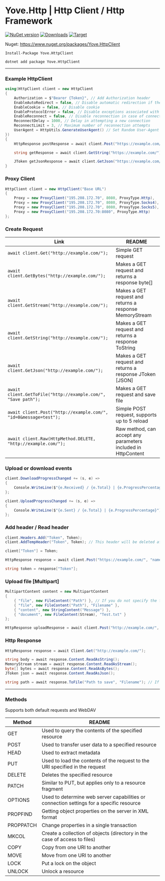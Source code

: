 # Yove.Http | Http Client / Http Framework

[![NuGet version](https://badge.fury.io/nu/Yove.HttpClient.svg)](https://badge.fury.io/nu/Yove.HttpClient)
[![Downloads](https://img.shields.io/nuget/dt/Yove.HttpClient.svg)](https://www.nuget.org/packages/Yove.HttpClient)
[![Target](https://img.shields.io/badge/.NET%20Standard-2.0-green.svg)](https://docs.microsoft.com/ru-ru/dotnet/standard/net-standard)

Nuget: https://www.nuget.org/packages/Yove.HttpClient

```
Install-Package Yove.HttpClient
```

```
dotnet add package Yove.HttpClient
```

---

### Example HttpClient

```csharp
using(HttpClient client = new HttpClient
{
    Authorization = $"Bearer {Token}", // Add Authorization header
    EnableAutoRedirect = false, // Disable automatic redirection if the server responded with a Location header
    EnableCookie = false, // Disable cookie
    EnableProtocolError = false, // Disable exceptions associated with server response
    EnableReconnect = false, // Disable reconnection in case of connection errors or data reading
    ReconnectDelay = 1000, // Delay in attempting a new connection
    ReconnectLimit = 3, // Maximum number of reconnection attempts
    UserAgent = HttpUtils.GenerateUserAgent() // Set Random User-Agent
})
{
    HttpResponse postResponse = await client.Post("https://example.com/", "name=value");

    string getResponse = await client.GetString("https://example.com/");

    JToken getJsonResponse = await client.GetJson("https://example.com/list.json");
}
```

### Proxy Client

```csharp
HttpClient client = new HttpClient("Base URL")
{
    Proxy = new ProxyClient("195.208.172.70", 8080, ProxyType.Http),
    Proxy = new ProxyClient("195.208.172.70", 8080, ProxyType.Socks4),
    Proxy = new ProxyClient("195.208.172.70", 8080, ProxyType.Socks5),
    Proxy = new ProxyClient("195.208.172.70:8080", ProxyType.Http)
};
```

### Create Request

| Link                                                             | README                                                        |
| ---------------------------------------------------------------- | ------------------------------------------------------------- |
| `await client.Get("http://example.com/");`                       | Simple GET request                                            |
| `await client.GetBytes("http://example.com/");`                  | Makes a GET request and returns a response byte[]             |
| `await client.GetStream("http://example.com/");`                 | Makes a GET request and returns a response MemoryStream       |
| `await client.GetString("http://example.com/");`                 | Makes a GET request and returns a response ToString           |
| `await client.GetJson("http://example.com/");`                   | Makes a GET request and returns a response JToken [JSON]      |
| `await client.GetToFile("http://example.com/", "Save path");`    | Makes a GET request and save file                             |
| `await client.Post("http://example.com/", "id=0&message=test");` | Simple POST request, supports up to 5 reload                  |
| `await client.Raw(HttpMethod.DELETE, "http://example.com/");`    | Raw method, can accept any parameters included in HttpContent |

### Upload or download events

```csharp
client.DownloadProgressChanged += (s, e) =>
{
    Console.WriteLine($"{e.Received} / {e.Total} | {e.ProgressPercentage}");
};

client.UploadProgressChanged += (s, e) =>
{
    Console.WriteLine($"{e.Sent} / {e.Total} | {e.ProgressPercentage}");
};
```

### Add header / Read header

```csharp
client.Headers.Add("Token", Token);
client.AddTempHeader("Token", Token); // This header will be deleted after the request

client["Token"] = Token;

HttpResponse response = await client.Post("https://example.com/", "name=value");

string token = response["Token"];
```

### Upload file [Multipart]

```csharp
MultipartContent content = new MultipartContent
{
    { "file", new FileContent("Path") }, // If you do not specify the file name, the client will transfer the file name from the path
    { "file", new FileContent("Path"), "Filename" },
    { "content", new StringContent("Message") },
    { "document", new FileContent(Stream), "Test.txt" }
};

HttpResponse uploadResponse = await client.Post("http://example.com/", content);
```

### Http Response

```csharp
HttpResponse response = await Client.Get("http://example.com/");

string body = await response.Content.ReadAsString();
MemoryStream stream = await response.Content.ReadAsStream();
byte[] bytes = await response.Content.ReadAsBytes();
JToken json = await response.Content.ReadAsJson();

string path = await response.ToFile("Path to save", "Filename"); // If you do not specify a Filename, the client will try to find the file name, and save it, otherwise you will get an error
```

---

### Methods

Supports both default requests and WebDAV

| Method    | README                                                                                   |
| --------- | ---------------------------------------------------------------------------------------- |
| GET       | Used to query the contents of the specified resource                                     |
| POST      | Used to transfer user data to a specified resource                                       |
| HEAD      | Used to extract metadata                                                                 |
| PUT       | Used to load the contents of the request to the URI specified in the request             |
| DELETE    | Deletes the specified resource                                                           |
| PATCH     | Similar to PUT, but applies only to a resource fragment                                  |
| OPTIONS   | Used to determine web server capabilities or connection settings for a specific resource |
| PROPFIND  | Getting object properties on the server in XML format                                    |
| PROPPATCH | Change properties in a single transaction                                                |
| MKCOL     | Create a collection of objects (directory in the case of access to files)                |
| COPY      | Copy from one URI to another                                                             |
| MOVE      | Move from one URI to another                                                             |
| LOCK      | Put a lock on the object                                                                 |
| UNLOCK    | Unlock a resource                                                                        |